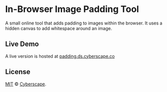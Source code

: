 # In-Browser Image Padding Tool

A small online tool that adds padding to images within the browser.
It uses a hidden canvas to add whitespace around an image.

## Live Demo

A live version is hosted at [padding.ds.cyberscape.co](https://padding.ds.cyberscape.co/)

## License

[MIT](LICENSE) © [Cyberscape](https://cyberscape.co/).
